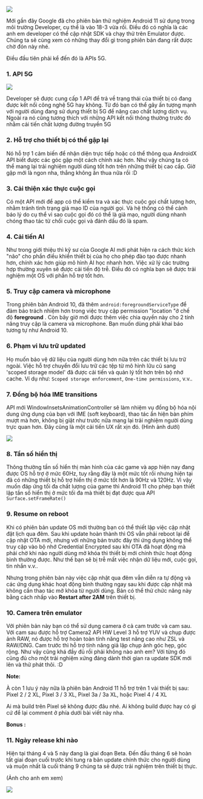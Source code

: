 ![](https://images.viblo.asia/5760bb4b-9b5c-49df-9449-48c82b95819c.jpg)


Mới gần đây Google đã cho phiên bản thử nghiệm Android 11 sử dụng trong môi trường Developer, cụ thể là vào 18-3 vừa rồi. Điều đó có nghĩa là các anh em developer có thể cập nhật SDK và chạy thử trên Emulator được. Chúng ta sẽ cùng xem có những thay đổi gì trong phiên bản đang rất được chờ đón này nhé.

Điều đầu tiên phải kể đến đó là APIs 5G.

### 1. API 5G

![](https://images.viblo.asia/f88c1a62-8842-4692-b54b-c0248edc5a66.png)

Developer sẽ được cung cấp 1 API để trả về trạng thái của thiết bị có đang được kết nối công nghệ 5G hay không. Từ đó bạn có thể gây ấn tượng mạnh với người dùng đang sử dụng thiết bị 5G để nâng cao chất lượng dịch vụ. Ngoài ra nó cũng tương thích với những API kết nối thông thường trước đó nhằm cải tiến chất lượng đường truyền 5G

### 2. Hỗ trợ cho thiết bị có thể gập lại

Nó hỗ trợ 1 cảm biến để nhận diện trực tiếp hoặc có thể thông qua AndroidX API biết được các góc gập một cách chính xác hơn. Như vậy chúng ta có thể mang lại trải nghiệm người dùng tốt hơn trên những thiết bị cao cấp. Giờ gập mới là ngon nha, thẳng không ăn thua nữa rồi :D

### 3. Cải thiện xác thực cuộc gọi

Có một API mới để app có thể kiểm tra và xác thực cuộc gọi chất lượng hơn, nhằm tránh tình trạng giả mạo ID của người gọi. Và hệ thống có thể cảnh báo lý do cụ thể vì sao cuộc gọi đó có thể là giả mạo, người dùng nhanh chóng thao tác từ chối cuộc gọi và đánh dấu đó là spam.

### 4. Cải tiến AI

Như trong giới thiệu thì kỹ sư của Google AI mới phát hiện ra cách thức kích "não" cho phần điều khiển thiết bị của họ cho phép đào tạo được nhanh hơn, chính xác hơn giúp mô hình AI học nhanh hơn. Việc xử lý các trường hợp thường xuyên sẽ được cải tiến độ trễ. Điều đó có nghĩa bạn sẽ được trải nghiệm một OS với phần hỗ trợ tốt hơn.

### 5. Truy cập camera và microphone 

Trong phiên bản Android 10, đã thêm `android:foregroundServiceType` để đảm bảo trách nhiệm hơn trong việc truy cập permission "location "ở chế độ **foreground** . Còn bây giờ mới được thêm việc chia quyền này cho 2 tính năng truy cập là camera và microphone. Bạn muốn dùng phải khai báo tương tự như Android 10.

### 6. Phạm vi lưu trữ updated

Họ muốn bảo vệ dữ liệu của người dùng hơn nữa trên các thiết bị lưu trữ ngoài. Việc hỗ trợ chuyển đổi lưu trữ các tệp từ mô hình lữu cũ sang 'scoped storage model' đã được cải tiến và quản lý tốt hơn trên bộ nhớ cache. Ví dụ như: `Scoped storage enforcement`, `One-time permissions`, v.v..

### 7. Đồng bộ hóa IME transitions

API mới WindowInsetsAnimationController sẽ làm nhiệm vụ đồng bộ hóa nội dung ứng dụng của bạn với IME (soft keyboard), thao tác ẩn hiện bàn phím mượt mà hơn, không bị giật như trước nữa mang lại trải nghiệm người dùng trực quan hơn.
Đây cũng là một cải tiến UX rất xịn đó. (Hình ảnh dưới)

![](https://images.viblo.asia/115124c2-1739-4d06-8ec2-4025c48d047f.gif)


### 8. Tần số hiển thị

Thông thường tần số hiển thị màn hình của các game và app hiện nay đang được OS hỗ trợ ở mức 60Hz, tuy rằng đây là một mức tốt rồi nhưng hiện tại đã có những thiết bị hỗ trợ hiển thị ở mức tốt hơn là 90Hz và 120Hz. Vì vậy muốn đáp ứng tối đa chất lượng của game thì Android 11 cho phép bạn thiết lập tần số hiển thị ở mức tối đa mà thiết bị đạt được qua API `Surface.setFrameRate()`

### 9. Resume on reboot

Khi có phiên bản update OS mới thường bạn có thể thiết lập việc cập nhật đặt lịch qua đêm. Sau khi update hoàn thành thì OS vẫn phải reboot lại để cập nhật OTA mới, nhưng với những bản trước đây thì ứng dụng không thể truy cập vào bộ nhớ Credential Encrypted sau khi OTA đã hoạt động mà phải chờ khi nào người dùng mở khóa thì thiết bị mới chính thức hoạt động bình thường được. Như thế bạn sẽ bị trễ mất việc nhận dữ liệu mới, cuộc gọi, tin nhắn v.v.. 

Nhưng trong phiên bản này việc cập nhật qua đêm vẫn diễn ra tự động và các ứng dụng khác hoạt động bình thường ngay sau khi được cập nhật mà không cần thao tác mở khóa từ người dùng. Bản có thể thử chức năng này bằng cách nhấp vào **Restart after 2AM** trên thiết bị.


### 10. Camera trên emulator

Với phiên bản này bạn có thể sử dụng camera ở cả cam trước và cam sau. Với cam sau được hỗ trợ Camera2 API HW Level 3 hỗ trợ YUV và chụp được ảnh RAW, nó được hỗ trợ hoàn toàn tính năng test nâng cao như ZSL và RAW/DNG. Cam trước thì hỗ trợ tính năng giả lập chụp ảnh góc hẹp, góc rộng. Như vậy cũng khá đầy đủ rồi phải không nào anh em? Với từng đó cũng đủ cho một trải nghiệm xứng đáng dành thời gian ra update SDK mới lên và thử phát thôi. :D

**Note:**

À còn 1 lưu ý này nữa là phiên bản Android 11 hỗ trợ trên 1 vài thiết bị sau: Pixel 2 / 2 XL, Pixel 3 / 3 XL, Pixel 3a / 3a XL, hoặc Pixel 4 / 4 XL

Ai mà build trên Pixel sẽ không được đâu nhé. Ai không build được hay có gì cứ để lại comment ở phía dưới bài viết này nha.

**Bonus :**

### 11. Ngày release khi nào

Hiện tại tháng 4 và 5 này đang là giai đoạn Beta. Đến đầu tháng 6 sẽ hoàn tất giai đoạn cuối trước khi tung ra bản update chính thức cho người dùng và muộn nhất là cuối tháng 9 chúng ta sẽ được trải nghiệm trên thiết bị thực.

(Ảnh cho anh em xem)

![](https://images.viblo.asia/fb65951b-94d0-4e65-919b-d6cc5349b7d6.png)